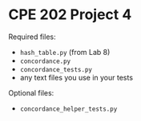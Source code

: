 # CPE 202 Project 4

Required files:
* `hash_table.py` (from Lab 8)
* `concordance.py`
* `concordance_tests.py`
* any text files you use in your tests

Optional files:
* `concordance_helper_tests.py`
